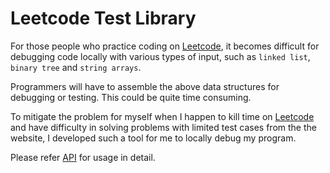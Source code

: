 # Leetcode Test Library

For those people who practice coding on [Leetcode](https://leetcode.com), it becomes difficult for debugging code locally with various types of input, such as ```linked list```, ```binary tree``` and ```string arrays```.

Programmers will have to assemble the above data structures for debugging or testing. This could be quite time consuming.

To mitigate the problem for myself when I happen to kill time on [Leetcode](https://leetcode.com) and have difficulty in solving problems with limited test cases from the the website, I developed such a tool for me to locally debug my program.

Please refer [API](https://github.com/Yufei-Yan/lc-test-lib/blob/master/doc/index.html) for usage in detail.
